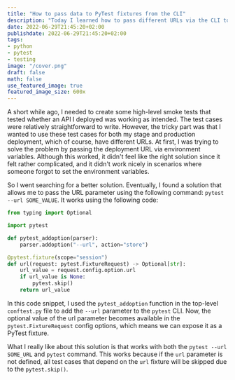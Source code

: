 ```yaml
---
title: "How to pass data to PyTest fixtures from the CLI"
description: "Today I learned how to pass different URLs via the CLI to PyTest fixtures to make my test reusable on different API deployments."
date: 2022-06-29T21:45:20+02:00
publishdate: 2022-06-29T21:45:20+02:00
tags:
- python
- pytest
- testing
image: "/cover.png"
draft: false
math: false
use_featured_image: true
featured_image_size: 600x
---
```


A short while ago, I needed to create some high-level smoke tests that tested whether an API I deployed was working as intended.
The test cases were relatively straightforward to write.
However, the tricky part was that I wanted to use these test cases for both my stage and production deployment, which of course, have different URLs.
At first, I was trying to solve the problem by passing the deployment URL via environment variables.
Although this worked, it didn't feel like the right solution since it felt rather complicated, and it didn't work nicely in scenarios where someone forgot to set the environment variables.

So I went searching for a better solution. Eventually, I found a solution that allows me to pass the URL parameter using the following command: `pytest --url SOME_VALUE`.
It works using the following code:

```python {linenos=table,hl_lines=[],linenostart=1}
from typing import Optional

import pytest

def pytest_addoption(parser):
    parser.addoption("--url", action="store")

@pytest.fixture(scope="session")
def url(request: pytest.FixtureRequest) -> Optional[str]:
    url_value = request.config.option.url
    if url_value is None:
        pytest.skip()
    return url_value
```
In this code snippet, I used the `pytest_addoption` function in the top-level `conftest.py` file to add the `--url` parameter to the `pytest` CLI.
Now, the optional value of the url parameter becomes available in the `pytest.FixtureRequest` config options, which means we can expose it as a PyTest fixture.


What I really like about this solution is that works with both the `pytest --url SOME_URL` and `pytest` command.
This works because if the `url` parameter is not defined, all test cases that depend on the `url` fixture will be skipped due to the `pytest.skip()`.
